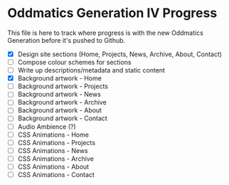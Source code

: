 # Oddmatics Generation IV Progress
This file is here to track where progress is with the new Oddmatics Generation before it's pushed to Github.

- [X] Design site sections (Home, Projects, News, Archive, About, Contact)
- [ ] Compose colour schemes for sections
- [ ] Write up descriptions/metadata and static content
- [X] Background artwork - Home
- [ ] Background artwork - Projects
- [ ] Background artwork - News
- [ ] Background artwork - Archive
- [ ] Background artwork - About
- [ ] Background artwork - Contact
- [ ] Audio Ambience (?)
- [ ] CSS Animations - Home
- [ ] CSS Animations - Projects
- [ ] CSS Animations - News
- [ ] CSS Animations - Archive
- [ ] CSS Animations - About
- [ ] CSS Animations - Contact
